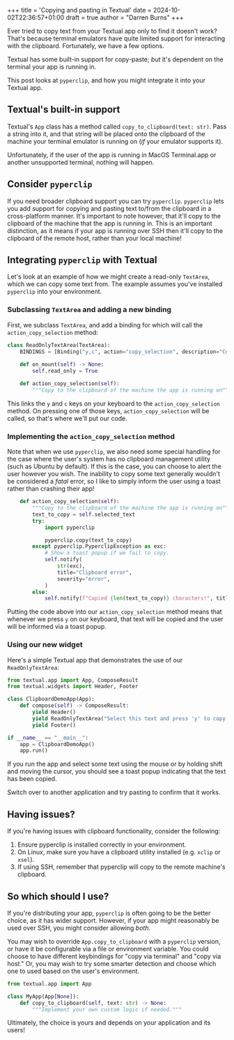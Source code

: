 +++
title = 'Copying and pasting in Textual'
date = 2024-10-02T22:36:57+01:00
draft = true
author = "Darren Burns"
+++

Ever tried to copy text from your Textual app only to find it doesn't work?
That's because terminal emulators have quite limited support for interacting with the clipboard. Fortunately, we have a few options.

Textual has some built-in support for copy-paste; *but* it's dependent on the terminal your app is running in.

This post looks at `pyperclip`, and how you might integrate it into your Textual app.

## Textual's built-in support

Textual's `App` class has a method called `copy_to_clipboard(text: str)`. Pass a string into it, and that string will be placed onto the clipboard of the machine your terminal emulator is running on (*if* your emulator supports it).

Unfortunately, if the user of the app is running in MacOS Terminal.app or another unsupported terminal, nothing will happen.

## Consider `pyperclip`

If you need broader clipboard support you can try `pyperclip`. `pyperclip` lets you add support for copying and pasting text to/from the clipboard in a cross-platform manner. It's important to note however, that it'll copy to the clipboard of the machine that the app is running in. This is an important distinction, as it means if your app is running over SSH then it'll copy to the clipboard of the remote host, rather than your local machine!

## Integrating `pyperclip` with Textual

Let's look at an example of how we might create a read-only `TextArea`, which we can copy some text from. The example assumes you've installed `pyperclip` into your environment.

### Subclassing `TextArea` and adding a new binding

First, we subclass `TextArea`, and add a binding for which will call the `action_copy_selection` method:

```python
class ReadOnlyTextArea(TextArea):
    BINDINGS = [Binding("y,c", action="copy_selection", description="Copy selection")]
    
    def on_mount(self) -> None:
        self.read_only = True

    def action_copy_selection(self):
        """Copy to the clipboard of the machine the app is running on"""
```

This links the `y` and `c` keys on your keyboard to the `action_copy_selection` method. On pressing one of those keys, `action_copy_selection` will be called, so that's where we'll put our code.

### Implementing the `action_copy_selection` method

Note that when we use `pyperclip`, we also need some special handling for the case where the user's system has no clipboard management utility (such as Ubuntu by default). If this is the case, you can choose to alert the user however you wish. The inability to copy some text generally wouldn't be considered a *fatal* error, so I like to simply inform the user using a toast rather than crashing their app!

```python
    def action_copy_selection(self):
        """Copy to the clipboard of the machine the app is running on"""
        text_to_copy = self.selected_text
        try:
            import pyperclip

            pyperclip.copy(text_to_copy)
        except pyperclip.PyperclipException as exc:
            # Show a toast popup if we fail to copy.
            self.notify(
                str(exc),
                title="Clipboard error",
                severity="error",
            )
        else:
            self.notify(f"Copied {len(text_to_copy)} characters!", title="Copied selection")
```

Putting the code above into our `action_copy_selection` method means that whenever we press `y` on our keyboard, that text will be copied and the user will be informed via a toast popup.

### Using our new widget

Here's a simple Textual app that demonstrates the use of our `ReadOnlyTextArea`:

```python
from textual.app import App, ComposeResult
from textual.widgets import Header, Footer

class ClipboardDemoApp(App):
    def compose(self) -> ComposeResult:
        yield Header()
        yield ReadOnlyTextArea("Select this text and press 'y' to copy!")
        yield Footer()

if __name__ == "__main__":
    app = ClipboardDemoApp()
    app.run()
```

If you run the app and select some text using the mouse or by holding shift and moving the cursor, you should see a toast popup indicating that the text has been copied.

Switch over to another application and try pasting to confirm that it works.

## Having issues?

If you're having issues with clipboard functionality, consider the following:

1. Ensure pyperclip is installed correctly in your environment.
2. On Linux, make sure you have a clipboard utility installed (e.g. `xclip` or `xsel`).
3. If using SSH, remember that pyperclip will copy to the remote machine's clipboard.

## So which should I use?

If you're distributing your app, `pyperclip` is often going to be the better choice, as it has wider support. However, if your app might reasonably be used over SSH, you might consider allowing *both*.

You may wish to override `App.copy_to_clipboard` with a `pyperclip` version, or have it be configurable via a file or environment variable. You could choose to have different keybindings for "copy via terminal" and "copy via host." Or, you may wish to try some smarter detection and choose which one to used based on the user's environment.

```python
from textual.app import App

class MyApp(App[None]):
    def copy_to_clipboard(self, text: str) -> None:
        """Implement your own custom logic if needed."""
```

Ultimately, the choice is yours and depends on your application and its users!

